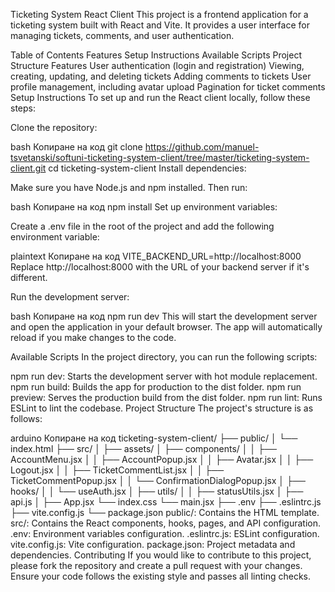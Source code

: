 Ticketing System React Client This project is a frontend application for a ticketing system built with React and Vite. It provides a user interface for managing tickets, comments, and user authentication.

Table of Contents Features Setup Instructions Available Scripts Project Structure Features User authentication (login and registration) Viewing, creating, updating, and deleting tickets Adding comments to tickets User profile management, including avatar upload Pagination for ticket comments Setup Instructions To set up and run the React client locally, follow these steps:

Clone the repository:

bash Копиране на код git clone https://github.com/manuel-tsvetanski/softuni-ticketing-system-client/tree/master/ticketing-system-client.git cd ticketing-system-client Install dependencies:

Make sure you have Node.js and npm installed. Then run:

bash Копиране на код npm install Set up environment variables:

Create a .env file in the root of the project and add the following environment variable:

plaintext Копиране на код VITE_BACKEND_URL=http://localhost:8000 Replace http://localhost:8000 with the URL of your backend server if it's different.

Run the development server:

bash Копиране на код npm run dev This will start the development server and open the application in your default browser. The app will automatically reload if you make changes to the code.

Available Scripts In the project directory, you can run the following scripts:

npm run dev: Starts the development server with hot module replacement. npm run build: Builds the app for production to the dist folder. npm run preview: Serves the production build from the dist folder. npm run lint: Runs ESLint to lint the codebase. Project Structure The project's structure is as follows:

arduino Копиране на код ticketing-system-client/ ├── public/ │ └── index.html ├── src/ │ ├── assets/ │ ├── components/ │ │ ├── AccountMenu.jsx │ │ ├── AccountPopup.jsx │ │ ├── Avatar.jsx │ │ ├── Logout.jsx │ │ ├── TicketCommentList.jsx │ │ ├── TicketCommentPopup.jsx │ │ └── ConfirmationDialogPopup.jsx │ ├── hooks/ │ │ └── useAuth.jsx │ ├── utils/ │ │ ├── statusUtils.jsx │ ├── api.js │ ├── App.jsx └── index.css └── main.jsx ├── .env ├── .eslintrc.js ├── vite.config.js └── package.json public/: Contains the HTML template. src/: Contains the React components, hooks, pages, and API configuration. .env: Environment variables configuration. .eslintrc.js: ESLint configuration. vite.config.js: Vite configuration. package.json: Project metadata and dependencies. Contributing If you would like to contribute to this project, please fork the repository and create a pull request with your changes. Ensure your code follows the existing style and passes all linting checks.

